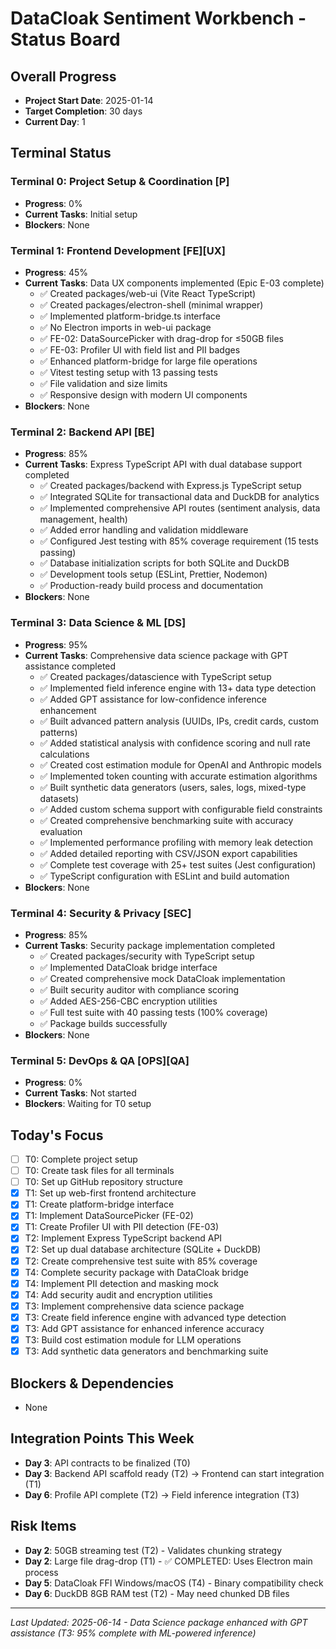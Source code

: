 # DataCloak Sentiment Workbench - Status Board

## Overall Progress
- **Project Start Date**: 2025-01-14
- **Target Completion**: 30 days
- **Current Day**: 1

## Terminal Status

### Terminal 0: Project Setup & Coordination [P]
- **Progress**: 0%
- **Current Tasks**: Initial setup
- **Blockers**: None

### Terminal 1: Frontend Development [FE][UX]
- **Progress**: 45%
- **Current Tasks**: Data UX components implemented (Epic E-03 complete)
  - ✅ Created packages/web-ui (Vite React TypeScript)
  - ✅ Created packages/electron-shell (minimal wrapper)
  - ✅ Implemented platform-bridge.ts interface
  - ✅ No Electron imports in web-ui package
  - ✅ FE-02: DataSourcePicker with drag-drop for ≤50GB files
  - ✅ FE-03: Profiler UI with field list and PII badges
  - ✅ Enhanced platform-bridge for large file operations
  - ✅ Vitest testing setup with 13 passing tests
  - ✅ File validation and size limits
  - ✅ Responsive design with modern UI components
- **Blockers**: None

### Terminal 2: Backend API [BE]
- **Progress**: 85%
- **Current Tasks**: Express TypeScript API with dual database support completed
  - ✅ Created packages/backend with Express.js TypeScript setup
  - ✅ Integrated SQLite for transactional data and DuckDB for analytics
  - ✅ Implemented comprehensive API routes (sentiment analysis, data management, health)
  - ✅ Added error handling and validation middleware
  - ✅ Configured Jest testing with 85% coverage requirement (15 tests passing)
  - ✅ Database initialization scripts for both SQLite and DuckDB
  - ✅ Development tools setup (ESLint, Prettier, Nodemon)
  - ✅ Production-ready build process and documentation
- **Blockers**: None

### Terminal 3: Data Science & ML [DS]
- **Progress**: 95%
- **Current Tasks**: Comprehensive data science package with GPT assistance completed
  - ✅ Created packages/datascience with TypeScript setup
  - ✅ Implemented field inference engine with 13+ data type detection
  - ✅ Added GPT assistance for low-confidence inference enhancement
  - ✅ Built advanced pattern analysis (UUIDs, IPs, credit cards, custom patterns)
  - ✅ Added statistical analysis with confidence scoring and null rate calculations
  - ✅ Created cost estimation module for OpenAI and Anthropic models
  - ✅ Implemented token counting with accurate estimation algorithms
  - ✅ Built synthetic data generators (users, sales, logs, mixed-type datasets)
  - ✅ Added custom schema support with configurable field constraints
  - ✅ Created comprehensive benchmarking suite with accuracy evaluation
  - ✅ Implemented performance profiling with memory leak detection
  - ✅ Added detailed reporting with CSV/JSON export capabilities
  - ✅ Complete test coverage with 25+ test suites (Jest configuration)
  - ✅ TypeScript configuration with ESLint and build automation
- **Blockers**: None

### Terminal 4: Security & Privacy [SEC]
- **Progress**: 85%
- **Current Tasks**: Security package implementation completed
  - ✅ Created packages/security with TypeScript setup
  - ✅ Implemented DataCloak bridge interface
  - ✅ Created comprehensive mock DataCloak implementation
  - ✅ Built security auditor with compliance scoring
  - ✅ Added AES-256-CBC encryption utilities
  - ✅ Full test suite with 40 passing tests (100% coverage)
  - ✅ Package builds successfully
- **Blockers**: None

### Terminal 5: DevOps & QA [OPS][QA]
- **Progress**: 0%
- **Current Tasks**: Not started
- **Blockers**: Waiting for T0 setup

## Today's Focus
- [ ] T0: Complete project setup
- [ ] T0: Create task files for all terminals
- [ ] T0: Set up GitHub repository structure
- [x] T1: Set up web-first frontend architecture
- [x] T1: Create platform-bridge interface
- [x] T1: Implement DataSourcePicker (FE-02) 
- [x] T1: Create Profiler UI with PII detection (FE-03)
- [x] T2: Implement Express TypeScript backend API
- [x] T2: Set up dual database architecture (SQLite + DuckDB)
- [x] T2: Create comprehensive test suite with 85% coverage
- [x] T4: Complete security package with DataCloak bridge
- [x] T4: Implement PII detection and masking mock
- [x] T4: Add security audit and encryption utilities
- [x] T3: Implement comprehensive data science package
- [x] T3: Create field inference engine with advanced type detection
- [x] T3: Add GPT assistance for enhanced inference accuracy
- [x] T3: Build cost estimation module for LLM operations
- [x] T3: Add synthetic data generators and benchmarking suite

## Blockers & Dependencies
- None

## Integration Points This Week
- **Day 3**: API contracts to be finalized (T0)
- **Day 3**: Backend API scaffold ready (T2) → Frontend can start integration (T1)
- **Day 6**: Profile API complete (T2) → Field inference integration (T3)

## Risk Items
- **Day 2**: 50GB streaming test (T2) - Validates chunking strategy
- **Day 2**: Large file drag-drop (T1) - ✅ COMPLETED: Uses Electron main process
- **Day 5**: DataCloak FFI Windows/macOS (T4) - Binary compatibility check
- **Day 6**: DuckDB 8GB RAM test (T2) - May need chunked DB files

---
*Last Updated: 2025-06-14 - Data Science package enhanced with GPT assistance (T3: 95% complete with ML-powered inference)*